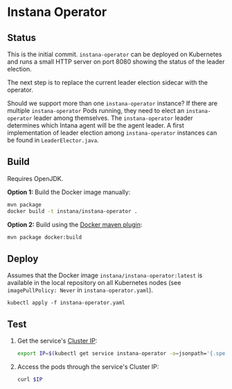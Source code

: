 Instana Operator
================

Status
------

This is the initial commit. `instana-operator` can be deployed on Kubernetes and runs a small HTTP server on port 8080 showing the status of the leader election.

The next step is to replace the current leader election sidecar with the operator.

Should we support more than one `instana-operator` instance? If there are multiple `instana-operator` Pods running, they need to elect an `instana-operator` leader among themselves. The `instana-operator` leader determines which Intana agent will be the agent leader. A first implementation of leader election among `instana-operator` instances can be found in `LeaderElector.java`.

Build
-----

Requires OpenJDK.

**Option 1:** Build the Docker image manually:

```sh
mvn package
docker build -t instana/instana-operator .
```

**Option 2:** Build using the [Docker maven plugin](https://dmp.fabric8.io/):

```sh
mvn package docker:build
```

Deploy
------

Assumes that the Docker image `instana/instana-operator:latest` is available in the local repository on all Kubernetes nodes (see `imagePullPolicy: Never` in `instana-operator.yaml`).

```
kubectl apply -f instana-operator.yaml
```

Test
----

1.  Get the service's [Cluster IP](https://kubernetes.io/docs/concepts/services-networking/service/):
    ```bash
    export IP=$(kubectl get service instana-operator -o=jsonpath='{.spec.clusterIP}')
    ```
2.  Access the pods through the service's Cluster IP:
    ```bash
    curl $IP
    ```

